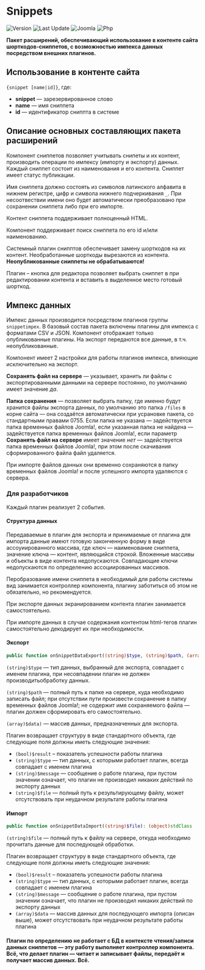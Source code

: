 # Snippets

![Version](https://img.shields.io/badge/version-1.0.0-28A5F5.svg?style=for-the-badge)
![Last Update](https://img.shields.io/badge/last_update-2019.08.06-28A5F5.svg?style=for-the-badge)
![Joomla](https://img.shields.io/badge/joomla-3.9+-1A3867.svg?style=for-the-badge)
![Php](https://img.shields.io/badge/php-5.6+-8892BF.svg?style=for-the-badge)

**Пакет расширений, обеспечивающий использование в контенте сайта шорткодов-сниппетов, с возможностью импекса данных посредством внешних плагинов.**

## Использование в контенте сайта

`{snippet [name|id]}`, где:

- **snippet** — зарезервированное слово
- **name** — имя сниппета
- **id** — идентификатор сниппта в системе

## Описание основных составляющих пакета расширений

Компонент сниппетов позволяет учитывать снипеты и их контент, производить операции по импексу (импорту и экспорту) данных. Каждый сниппет состоит из наименования и его контента. Сниппет имеет статус публикации.

Имя сниппета должно состоять из символов латинского алфавита в нижнем регистре, цифр и символа нижнего подчеркивания `_`. При несоотвествии имени оно будет автоматически преобразовано при сохранении сниппета либо при его импорте.

Контент сниппета поддерживает полноценный HTML.

Компонент поддерживает поиск сниппета по его id и/или наименованию.

Системный плагин снипптов обеспечивает замену шорткодов на их контент. Необработанные шорткоды вырезаются из контента. **Неопубликованные сниппеты не обрабатываются!**

Плагин – кнопка для редактора позволяет выбрать сниппет в при редактировании контента и вставить в выделенное место готовый шорткод.

## Импекс данных

Импекс данных производится посредством плагинов группы `snippetimpex`. В базовый состав пакета включены плагины для импекса с форматами CSV и JSON. Компонент отображает только опубликованные плагины. На экспорт передаются все данные, в т.ч. неопубликованные.

Компонент имеет 2 настройки для работы плагинов импекса, влияющие исключительно на экспорт.

**Сохранять файл на сервере** — указывает, хранить ли файлы с экспортированными данными на сервере постоянно, по умолчанию имеет значение _да_.

**Папка сохранения** — позволяет выбрать папку, где именно будут хранится файлы экспорта данных, по умолчанию это папка `/files` в корне сайта — она создаётся автоматически при усрановке пакета, со стандартными правами 0755. Если папка не указана — задействуется папка временных файлов Joomla!, если указанная папка не найдена — задействуется папка временных файлов Joomla!, если параметр **Сохранять файл на сервере** имеет значение _нет_ — задействуется папка временных файлов Joomla!, при этом после скачивания сформированного файла файл удаляется.

При импорте файлов данных они временно сохраняются в папку временных файлов Joomla! и после успешного импорта удаляются с сервера.

### Для разработчиков

Каждый плагин реализует 2 события.

#### Структура данных

Передаваемые в плагин для экспорта и принимаемые от плагина для импорта данные имеют готовую законченную форму в виде ассоуиированного массива, где ключ — наименование сниппета, значение ключа — контент, являющийся строкой. Вложенные массивы и объекты в виде контента недопускаются. Совпадающие ключи недопускаются по определению ассоциированных массивов.

Перобразование имени сниппета в необходимый для работы системы вид занимается контроллер компонента, плагину заботиться об этом не обязательно, но рекомендуется.

При экспорте данных экранированием контента плагин занимается самостоятельно.

При импорте данных в случае содержания контентом html-тегов плагин самостоятельно декодирует их при необходимости.

#### Экспорт

```php
public function onSnippetDataExport((string)$type, (string)$path, (array)$data): (object)stdClass
```

`(string)$type` — тип данных, выбранный для экспорта, совпадает с именем плагина, при несовпадении плагин не должен производитьобработку данных.

`(string)$path` — полный путь к папке на сервере, куда необходимо записать файл; при отсутствии пути произвести сохранение в папку временных файлов Joomla!; не содержит имя сохраняемого файла — плагин должен сформировать его самостоятельно.

`(array)$data)` — массив данных, предназначенных для экспорта.

Плагин возвращает структуру в виде стандартного объекта, где следующие поля должны иметь следующие значения:

- `(bool)$result` – показатель успешности работы плагина
- `(string)$type` — тип данных, с которыми работает плагин, всегда совпадает с именем плагина
- `(string)$message` — сообщение о работе плагина, при пустом значении означает, что плагин не производил никаких действий по экспорту данных
- `(string)$file` — полный путь к результирующему файлу, может отсутствовать при неудачном результате работы плагина

#### Импорт

```php
public function onSnippetDataImport((string)$file): (object)stdClass
```

`(string)$file` — полный путь к файлу на сервере, откуда необходимо прочитать данные для последующей обработки.

Плагин возвращает структуру в виде стандартного объекта, где следующие поля должны иметь следующие значения:

- `(bool)$result` – показатель успешности работы плагина
- `(string)$type` — тип данных, с которыми работает плагин, всегда совпадает с именем плагина
- `(string)$message` — сообщение о работе плагина, при пустом значении означает, что плагин не производил никаких действий по экспорту данных
- `(array)$data` — массив данных для последующего импорта (описан выше), может отсутствовать при неудачном результате работы плагина

#### Плагин по определению не работает с БД в контексте чтения/записи данных сниппетов — эту работу выполняет контроллер компонента. Всё, что делает плагин — читает и записывает файлы, передаёт и получает массив данных. Всё.
